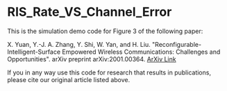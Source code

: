 # RIS_Rate_VS_Channel_Error
This is the simulation demo code for Figure 3 of the following paper:

X. Yuan, Y.-J. A. Zhang, Y. Shi, W. Yan, and H. Liu. "Reconfigurable-Intelligent-Surface Empowered
Wireless Communications: Challenges and Opportunities". arXiv preprint arXiv:2001.00364. [ArXiv Link](https://arxiv.org/abs/2001.00364)

If you in any way use this code for research that results in publications, please cite our original article listed above.

